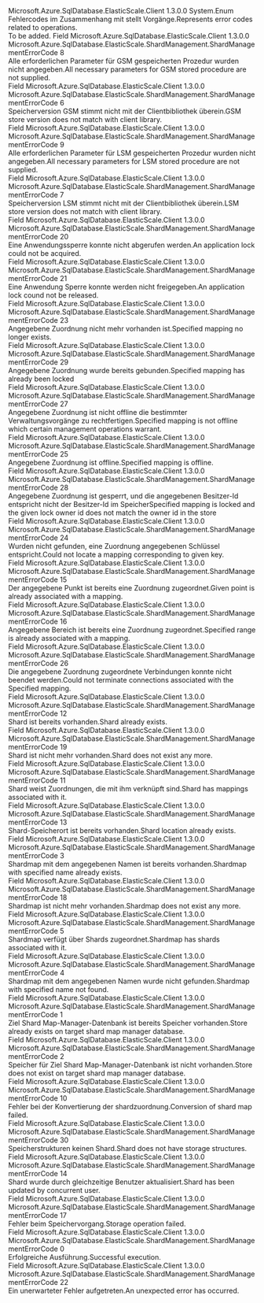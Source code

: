 <Type Name="ShardManagementErrorCode" FullName="Microsoft.Azure.SqlDatabase.ElasticScale.ShardManagement.ShardManagementErrorCode">
  <TypeSignature Language="C#" Value="public enum ShardManagementErrorCode" />
  <TypeSignature Language="ILAsm" Value=".class public auto ansi sealed ShardManagementErrorCode extends System.Enum" />
  <TypeSignature Language="DocId" Value="T:Microsoft.Azure.SqlDatabase.ElasticScale.ShardManagement.ShardManagementErrorCode" />
  <TypeSignature Language="VB.NET" Value="Public Enum ShardManagementErrorCode" />
  <TypeSignature Language="F#" Value="type ShardManagementErrorCode = " />
  <AssemblyInfo>
    <AssemblyName>Microsoft.Azure.SqlDatabase.ElasticScale.Client</AssemblyName>
    <AssemblyVersion>1.3.0.0</AssemblyVersion>
  </AssemblyInfo>
  <Base>
    <BaseTypeName>System.Enum</BaseTypeName>
  </Base>
  <Docs>
    <summary>
            <span data-ttu-id="e8ce1-101">Fehlercodes im Zusammenhang mit stellt <see cref="T:Microsoft.Azure.SqlDatabase.ElasticScale.ShardManagement.ShardMapManager" /> Vorgänge.</span><span class="sxs-lookup"><span data-stu-id="e8ce1-101">Represents error codes related to <see cref="T:Microsoft.Azure.SqlDatabase.ElasticScale.ShardManagement.ShardMapManager" /> operations.</span></span>
            </summary>
    <remarks>To be added.</remarks>
  </Docs>
  <Members>
    <Member MemberName="GlobalStoreOperationInsufficientParameters">
      <MemberSignature Language="C#" Value="GlobalStoreOperationInsufficientParameters" />
      <MemberSignature Language="ILAsm" Value=".field public static literal valuetype Microsoft.Azure.SqlDatabase.ElasticScale.ShardManagement.ShardManagementErrorCode GlobalStoreOperationInsufficientParameters = int32(8)" />
      <MemberSignature Language="DocId" Value="F:Microsoft.Azure.SqlDatabase.ElasticScale.ShardManagement.ShardManagementErrorCode.GlobalStoreOperationInsufficientParameters" />
      <MemberSignature Language="VB.NET" Value="GlobalStoreOperationInsufficientParameters" />
      <MemberSignature Language="F#" Value="GlobalStoreOperationInsufficientParameters = 8" Usage="Microsoft.Azure.SqlDatabase.ElasticScale.ShardManagement.ShardManagementErrorCode.GlobalStoreOperationInsufficientParameters" />
      <MemberType>Field</MemberType>
      <AssemblyInfo>
        <AssemblyName>Microsoft.Azure.SqlDatabase.ElasticScale.Client</AssemblyName>
        <AssemblyVersion>1.3.0.0</AssemblyVersion>
      </AssemblyInfo>
      <ReturnValue>
        <ReturnType>Microsoft.Azure.SqlDatabase.ElasticScale.ShardManagement.ShardManagementErrorCode</ReturnType>
      </ReturnValue>
      <MemberValue>8</MemberValue>
      <Docs>
        <summary>
            <span data-ttu-id="e8ce1-102">Alle erforderlichen Parameter für GSM gespeicherten Prozedur wurden nicht angegeben.</span><span class="sxs-lookup"><span data-stu-id="e8ce1-102">All necessary parameters for GSM stored procedure are not supplied.</span></span>
            </summary>
      </Docs>
    </Member>
    <Member MemberName="GlobalStoreVersionMismatch">
      <MemberSignature Language="C#" Value="GlobalStoreVersionMismatch" />
      <MemberSignature Language="ILAsm" Value=".field public static literal valuetype Microsoft.Azure.SqlDatabase.ElasticScale.ShardManagement.ShardManagementErrorCode GlobalStoreVersionMismatch = int32(6)" />
      <MemberSignature Language="DocId" Value="F:Microsoft.Azure.SqlDatabase.ElasticScale.ShardManagement.ShardManagementErrorCode.GlobalStoreVersionMismatch" />
      <MemberSignature Language="VB.NET" Value="GlobalStoreVersionMismatch" />
      <MemberSignature Language="F#" Value="GlobalStoreVersionMismatch = 6" Usage="Microsoft.Azure.SqlDatabase.ElasticScale.ShardManagement.ShardManagementErrorCode.GlobalStoreVersionMismatch" />
      <MemberType>Field</MemberType>
      <AssemblyInfo>
        <AssemblyName>Microsoft.Azure.SqlDatabase.ElasticScale.Client</AssemblyName>
        <AssemblyVersion>1.3.0.0</AssemblyVersion>
      </AssemblyInfo>
      <ReturnValue>
        <ReturnType>Microsoft.Azure.SqlDatabase.ElasticScale.ShardManagement.ShardManagementErrorCode</ReturnType>
      </ReturnValue>
      <MemberValue>6</MemberValue>
      <Docs>
        <summary>
            <span data-ttu-id="e8ce1-103">Speicherversion GSM stimmt nicht mit der Clientbibliothek überein.</span><span class="sxs-lookup"><span data-stu-id="e8ce1-103">GSM store version does not match with client library.</span></span>
            </summary>
      </Docs>
    </Member>
    <Member MemberName="LocalStoreOperationInsufficientParameters">
      <MemberSignature Language="C#" Value="LocalStoreOperationInsufficientParameters" />
      <MemberSignature Language="ILAsm" Value=".field public static literal valuetype Microsoft.Azure.SqlDatabase.ElasticScale.ShardManagement.ShardManagementErrorCode LocalStoreOperationInsufficientParameters = int32(9)" />
      <MemberSignature Language="DocId" Value="F:Microsoft.Azure.SqlDatabase.ElasticScale.ShardManagement.ShardManagementErrorCode.LocalStoreOperationInsufficientParameters" />
      <MemberSignature Language="VB.NET" Value="LocalStoreOperationInsufficientParameters" />
      <MemberSignature Language="F#" Value="LocalStoreOperationInsufficientParameters = 9" Usage="Microsoft.Azure.SqlDatabase.ElasticScale.ShardManagement.ShardManagementErrorCode.LocalStoreOperationInsufficientParameters" />
      <MemberType>Field</MemberType>
      <AssemblyInfo>
        <AssemblyName>Microsoft.Azure.SqlDatabase.ElasticScale.Client</AssemblyName>
        <AssemblyVersion>1.3.0.0</AssemblyVersion>
      </AssemblyInfo>
      <ReturnValue>
        <ReturnType>Microsoft.Azure.SqlDatabase.ElasticScale.ShardManagement.ShardManagementErrorCode</ReturnType>
      </ReturnValue>
      <MemberValue>9</MemberValue>
      <Docs>
        <summary>
            <span data-ttu-id="e8ce1-104">Alle erforderlichen Parameter für LSM gespeicherten Prozedur wurden nicht angegeben.</span><span class="sxs-lookup"><span data-stu-id="e8ce1-104">All necessary parameters for LSM stored procedure are not supplied.</span></span>
            </summary>
      </Docs>
    </Member>
    <Member MemberName="LocalStoreVersionMismatch">
      <MemberSignature Language="C#" Value="LocalStoreVersionMismatch" />
      <MemberSignature Language="ILAsm" Value=".field public static literal valuetype Microsoft.Azure.SqlDatabase.ElasticScale.ShardManagement.ShardManagementErrorCode LocalStoreVersionMismatch = int32(7)" />
      <MemberSignature Language="DocId" Value="F:Microsoft.Azure.SqlDatabase.ElasticScale.ShardManagement.ShardManagementErrorCode.LocalStoreVersionMismatch" />
      <MemberSignature Language="VB.NET" Value="LocalStoreVersionMismatch" />
      <MemberSignature Language="F#" Value="LocalStoreVersionMismatch = 7" Usage="Microsoft.Azure.SqlDatabase.ElasticScale.ShardManagement.ShardManagementErrorCode.LocalStoreVersionMismatch" />
      <MemberType>Field</MemberType>
      <AssemblyInfo>
        <AssemblyName>Microsoft.Azure.SqlDatabase.ElasticScale.Client</AssemblyName>
        <AssemblyVersion>1.3.0.0</AssemblyVersion>
      </AssemblyInfo>
      <ReturnValue>
        <ReturnType>Microsoft.Azure.SqlDatabase.ElasticScale.ShardManagement.ShardManagementErrorCode</ReturnType>
      </ReturnValue>
      <MemberValue>7</MemberValue>
      <Docs>
        <summary>
            <span data-ttu-id="e8ce1-105">Speicherversion LSM stimmt nicht mit der Clientbibliothek überein.</span><span class="sxs-lookup"><span data-stu-id="e8ce1-105">LSM store version does not match with client library.</span></span>
            </summary>
      </Docs>
    </Member>
    <Member MemberName="LockNotAcquired">
      <MemberSignature Language="C#" Value="LockNotAcquired" />
      <MemberSignature Language="ILAsm" Value=".field public static literal valuetype Microsoft.Azure.SqlDatabase.ElasticScale.ShardManagement.ShardManagementErrorCode LockNotAcquired = int32(20)" />
      <MemberSignature Language="DocId" Value="F:Microsoft.Azure.SqlDatabase.ElasticScale.ShardManagement.ShardManagementErrorCode.LockNotAcquired" />
      <MemberSignature Language="VB.NET" Value="LockNotAcquired" />
      <MemberSignature Language="F#" Value="LockNotAcquired = 20" Usage="Microsoft.Azure.SqlDatabase.ElasticScale.ShardManagement.ShardManagementErrorCode.LockNotAcquired" />
      <MemberType>Field</MemberType>
      <AssemblyInfo>
        <AssemblyName>Microsoft.Azure.SqlDatabase.ElasticScale.Client</AssemblyName>
        <AssemblyVersion>1.3.0.0</AssemblyVersion>
      </AssemblyInfo>
      <ReturnValue>
        <ReturnType>Microsoft.Azure.SqlDatabase.ElasticScale.ShardManagement.ShardManagementErrorCode</ReturnType>
      </ReturnValue>
      <MemberValue>20</MemberValue>
      <Docs>
        <summary>
            <span data-ttu-id="e8ce1-106">Eine Anwendungssperre konnte nicht abgerufen werden.</span><span class="sxs-lookup"><span data-stu-id="e8ce1-106">An application lock could not be acquired.</span></span>
            </summary>
      </Docs>
    </Member>
    <Member MemberName="LockNotReleased">
      <MemberSignature Language="C#" Value="LockNotReleased" />
      <MemberSignature Language="ILAsm" Value=".field public static literal valuetype Microsoft.Azure.SqlDatabase.ElasticScale.ShardManagement.ShardManagementErrorCode LockNotReleased = int32(21)" />
      <MemberSignature Language="DocId" Value="F:Microsoft.Azure.SqlDatabase.ElasticScale.ShardManagement.ShardManagementErrorCode.LockNotReleased" />
      <MemberSignature Language="VB.NET" Value="LockNotReleased" />
      <MemberSignature Language="F#" Value="LockNotReleased = 21" Usage="Microsoft.Azure.SqlDatabase.ElasticScale.ShardManagement.ShardManagementErrorCode.LockNotReleased" />
      <MemberType>Field</MemberType>
      <AssemblyInfo>
        <AssemblyName>Microsoft.Azure.SqlDatabase.ElasticScale.Client</AssemblyName>
        <AssemblyVersion>1.3.0.0</AssemblyVersion>
      </AssemblyInfo>
      <ReturnValue>
        <ReturnType>Microsoft.Azure.SqlDatabase.ElasticScale.ShardManagement.ShardManagementErrorCode</ReturnType>
      </ReturnValue>
      <MemberValue>21</MemberValue>
      <Docs>
        <summary>
            <span data-ttu-id="e8ce1-107">Eine Anwendung Sperre konnte werden nicht freigegeben.</span><span class="sxs-lookup"><span data-stu-id="e8ce1-107">An application lock cound not be released.</span></span> 
            </summary>
      </Docs>
    </Member>
    <Member MemberName="MappingDoesNotExist">
      <MemberSignature Language="C#" Value="MappingDoesNotExist" />
      <MemberSignature Language="ILAsm" Value=".field public static literal valuetype Microsoft.Azure.SqlDatabase.ElasticScale.ShardManagement.ShardManagementErrorCode MappingDoesNotExist = int32(23)" />
      <MemberSignature Language="DocId" Value="F:Microsoft.Azure.SqlDatabase.ElasticScale.ShardManagement.ShardManagementErrorCode.MappingDoesNotExist" />
      <MemberSignature Language="VB.NET" Value="MappingDoesNotExist" />
      <MemberSignature Language="F#" Value="MappingDoesNotExist = 23" Usage="Microsoft.Azure.SqlDatabase.ElasticScale.ShardManagement.ShardManagementErrorCode.MappingDoesNotExist" />
      <MemberType>Field</MemberType>
      <AssemblyInfo>
        <AssemblyName>Microsoft.Azure.SqlDatabase.ElasticScale.Client</AssemblyName>
        <AssemblyVersion>1.3.0.0</AssemblyVersion>
      </AssemblyInfo>
      <ReturnValue>
        <ReturnType>Microsoft.Azure.SqlDatabase.ElasticScale.ShardManagement.ShardManagementErrorCode</ReturnType>
      </ReturnValue>
      <MemberValue>23</MemberValue>
      <Docs>
        <summary>
            <span data-ttu-id="e8ce1-108">Angegebene Zuordnung nicht mehr vorhanden ist.</span><span class="sxs-lookup"><span data-stu-id="e8ce1-108">Specified mapping no longer exists.</span></span>
            </summary>
      </Docs>
    </Member>
    <Member MemberName="MappingIsAlreadyLocked">
      <MemberSignature Language="C#" Value="MappingIsAlreadyLocked" />
      <MemberSignature Language="ILAsm" Value=".field public static literal valuetype Microsoft.Azure.SqlDatabase.ElasticScale.ShardManagement.ShardManagementErrorCode MappingIsAlreadyLocked = int32(29)" />
      <MemberSignature Language="DocId" Value="F:Microsoft.Azure.SqlDatabase.ElasticScale.ShardManagement.ShardManagementErrorCode.MappingIsAlreadyLocked" />
      <MemberSignature Language="VB.NET" Value="MappingIsAlreadyLocked" />
      <MemberSignature Language="F#" Value="MappingIsAlreadyLocked = 29" Usage="Microsoft.Azure.SqlDatabase.ElasticScale.ShardManagement.ShardManagementErrorCode.MappingIsAlreadyLocked" />
      <MemberType>Field</MemberType>
      <AssemblyInfo>
        <AssemblyName>Microsoft.Azure.SqlDatabase.ElasticScale.Client</AssemblyName>
        <AssemblyVersion>1.3.0.0</AssemblyVersion>
      </AssemblyInfo>
      <ReturnValue>
        <ReturnType>Microsoft.Azure.SqlDatabase.ElasticScale.ShardManagement.ShardManagementErrorCode</ReturnType>
      </ReturnValue>
      <MemberValue>29</MemberValue>
      <Docs>
        <summary>
            <span data-ttu-id="e8ce1-109">Angegebene Zuordnung wurde bereits gebunden.</span><span class="sxs-lookup"><span data-stu-id="e8ce1-109">Specified mapping has already been locked</span></span>
            </summary>
      </Docs>
    </Member>
    <Member MemberName="MappingIsNotOffline">
      <MemberSignature Language="C#" Value="MappingIsNotOffline" />
      <MemberSignature Language="ILAsm" Value=".field public static literal valuetype Microsoft.Azure.SqlDatabase.ElasticScale.ShardManagement.ShardManagementErrorCode MappingIsNotOffline = int32(27)" />
      <MemberSignature Language="DocId" Value="F:Microsoft.Azure.SqlDatabase.ElasticScale.ShardManagement.ShardManagementErrorCode.MappingIsNotOffline" />
      <MemberSignature Language="VB.NET" Value="MappingIsNotOffline" />
      <MemberSignature Language="F#" Value="MappingIsNotOffline = 27" Usage="Microsoft.Azure.SqlDatabase.ElasticScale.ShardManagement.ShardManagementErrorCode.MappingIsNotOffline" />
      <MemberType>Field</MemberType>
      <AssemblyInfo>
        <AssemblyName>Microsoft.Azure.SqlDatabase.ElasticScale.Client</AssemblyName>
        <AssemblyVersion>1.3.0.0</AssemblyVersion>
      </AssemblyInfo>
      <ReturnValue>
        <ReturnType>Microsoft.Azure.SqlDatabase.ElasticScale.ShardManagement.ShardManagementErrorCode</ReturnType>
      </ReturnValue>
      <MemberValue>27</MemberValue>
      <Docs>
        <summary>
            <span data-ttu-id="e8ce1-110">Angegebene Zuordnung ist nicht offline die bestimmter Verwaltungsvorgänge zu rechtfertigen.</span><span class="sxs-lookup"><span data-stu-id="e8ce1-110">Specified mapping is not offline which certain management operations warrant.</span></span>
            </summary>
      </Docs>
    </Member>
    <Member MemberName="MappingIsOffline">
      <MemberSignature Language="C#" Value="MappingIsOffline" />
      <MemberSignature Language="ILAsm" Value=".field public static literal valuetype Microsoft.Azure.SqlDatabase.ElasticScale.ShardManagement.ShardManagementErrorCode MappingIsOffline = int32(25)" />
      <MemberSignature Language="DocId" Value="F:Microsoft.Azure.SqlDatabase.ElasticScale.ShardManagement.ShardManagementErrorCode.MappingIsOffline" />
      <MemberSignature Language="VB.NET" Value="MappingIsOffline" />
      <MemberSignature Language="F#" Value="MappingIsOffline = 25" Usage="Microsoft.Azure.SqlDatabase.ElasticScale.ShardManagement.ShardManagementErrorCode.MappingIsOffline" />
      <MemberType>Field</MemberType>
      <AssemblyInfo>
        <AssemblyName>Microsoft.Azure.SqlDatabase.ElasticScale.Client</AssemblyName>
        <AssemblyVersion>1.3.0.0</AssemblyVersion>
      </AssemblyInfo>
      <ReturnValue>
        <ReturnType>Microsoft.Azure.SqlDatabase.ElasticScale.ShardManagement.ShardManagementErrorCode</ReturnType>
      </ReturnValue>
      <MemberValue>25</MemberValue>
      <Docs>
        <summary>
            <span data-ttu-id="e8ce1-111">Angegebene Zuordnung ist offline.</span><span class="sxs-lookup"><span data-stu-id="e8ce1-111">Specified mapping is offline.</span></span>
            </summary>
      </Docs>
    </Member>
    <Member MemberName="MappingLockOwnerIdDoesNotMatch">
      <MemberSignature Language="C#" Value="MappingLockOwnerIdDoesNotMatch" />
      <MemberSignature Language="ILAsm" Value=".field public static literal valuetype Microsoft.Azure.SqlDatabase.ElasticScale.ShardManagement.ShardManagementErrorCode MappingLockOwnerIdDoesNotMatch = int32(28)" />
      <MemberSignature Language="DocId" Value="F:Microsoft.Azure.SqlDatabase.ElasticScale.ShardManagement.ShardManagementErrorCode.MappingLockOwnerIdDoesNotMatch" />
      <MemberSignature Language="VB.NET" Value="MappingLockOwnerIdDoesNotMatch" />
      <MemberSignature Language="F#" Value="MappingLockOwnerIdDoesNotMatch = 28" Usage="Microsoft.Azure.SqlDatabase.ElasticScale.ShardManagement.ShardManagementErrorCode.MappingLockOwnerIdDoesNotMatch" />
      <MemberType>Field</MemberType>
      <AssemblyInfo>
        <AssemblyName>Microsoft.Azure.SqlDatabase.ElasticScale.Client</AssemblyName>
        <AssemblyVersion>1.3.0.0</AssemblyVersion>
      </AssemblyInfo>
      <ReturnValue>
        <ReturnType>Microsoft.Azure.SqlDatabase.ElasticScale.ShardManagement.ShardManagementErrorCode</ReturnType>
      </ReturnValue>
      <MemberValue>28</MemberValue>
      <Docs>
        <summary>
            <span data-ttu-id="e8ce1-112">Angegebene Zuordnung ist gesperrt, und die angegebenen Besitzer-Id entspricht nicht der Besitzer-Id im Speicher</span><span class="sxs-lookup"><span data-stu-id="e8ce1-112">Specified mapping is locked and the given lock owner id does not match the owner id in the store</span></span>
            </summary>
      </Docs>
    </Member>
    <Member MemberName="MappingNotFoundForKey">
      <MemberSignature Language="C#" Value="MappingNotFoundForKey" />
      <MemberSignature Language="ILAsm" Value=".field public static literal valuetype Microsoft.Azure.SqlDatabase.ElasticScale.ShardManagement.ShardManagementErrorCode MappingNotFoundForKey = int32(24)" />
      <MemberSignature Language="DocId" Value="F:Microsoft.Azure.SqlDatabase.ElasticScale.ShardManagement.ShardManagementErrorCode.MappingNotFoundForKey" />
      <MemberSignature Language="VB.NET" Value="MappingNotFoundForKey" />
      <MemberSignature Language="F#" Value="MappingNotFoundForKey = 24" Usage="Microsoft.Azure.SqlDatabase.ElasticScale.ShardManagement.ShardManagementErrorCode.MappingNotFoundForKey" />
      <MemberType>Field</MemberType>
      <AssemblyInfo>
        <AssemblyName>Microsoft.Azure.SqlDatabase.ElasticScale.Client</AssemblyName>
        <AssemblyVersion>1.3.0.0</AssemblyVersion>
      </AssemblyInfo>
      <ReturnValue>
        <ReturnType>Microsoft.Azure.SqlDatabase.ElasticScale.ShardManagement.ShardManagementErrorCode</ReturnType>
      </ReturnValue>
      <MemberValue>24</MemberValue>
      <Docs>
        <summary>
            <span data-ttu-id="e8ce1-113">Wurden nicht gefunden, eine Zuordnung angegebenen Schlüssel entspricht.</span><span class="sxs-lookup"><span data-stu-id="e8ce1-113">Could not locate a mapping corresponding to given key.</span></span>
            </summary>
      </Docs>
    </Member>
    <Member MemberName="MappingPointAlreadyMapped">
      <MemberSignature Language="C#" Value="MappingPointAlreadyMapped" />
      <MemberSignature Language="ILAsm" Value=".field public static literal valuetype Microsoft.Azure.SqlDatabase.ElasticScale.ShardManagement.ShardManagementErrorCode MappingPointAlreadyMapped = int32(15)" />
      <MemberSignature Language="DocId" Value="F:Microsoft.Azure.SqlDatabase.ElasticScale.ShardManagement.ShardManagementErrorCode.MappingPointAlreadyMapped" />
      <MemberSignature Language="VB.NET" Value="MappingPointAlreadyMapped" />
      <MemberSignature Language="F#" Value="MappingPointAlreadyMapped = 15" Usage="Microsoft.Azure.SqlDatabase.ElasticScale.ShardManagement.ShardManagementErrorCode.MappingPointAlreadyMapped" />
      <MemberType>Field</MemberType>
      <AssemblyInfo>
        <AssemblyName>Microsoft.Azure.SqlDatabase.ElasticScale.Client</AssemblyName>
        <AssemblyVersion>1.3.0.0</AssemblyVersion>
      </AssemblyInfo>
      <ReturnValue>
        <ReturnType>Microsoft.Azure.SqlDatabase.ElasticScale.ShardManagement.ShardManagementErrorCode</ReturnType>
      </ReturnValue>
      <MemberValue>15</MemberValue>
      <Docs>
        <summary>
            <span data-ttu-id="e8ce1-114">Der angegebene Punkt ist bereits eine Zuordnung zugeordnet.</span><span class="sxs-lookup"><span data-stu-id="e8ce1-114">Given point is already associated with a mapping.</span></span>
            </summary>
      </Docs>
    </Member>
    <Member MemberName="MappingRangeAlreadyMapped">
      <MemberSignature Language="C#" Value="MappingRangeAlreadyMapped" />
      <MemberSignature Language="ILAsm" Value=".field public static literal valuetype Microsoft.Azure.SqlDatabase.ElasticScale.ShardManagement.ShardManagementErrorCode MappingRangeAlreadyMapped = int32(16)" />
      <MemberSignature Language="DocId" Value="F:Microsoft.Azure.SqlDatabase.ElasticScale.ShardManagement.ShardManagementErrorCode.MappingRangeAlreadyMapped" />
      <MemberSignature Language="VB.NET" Value="MappingRangeAlreadyMapped" />
      <MemberSignature Language="F#" Value="MappingRangeAlreadyMapped = 16" Usage="Microsoft.Azure.SqlDatabase.ElasticScale.ShardManagement.ShardManagementErrorCode.MappingRangeAlreadyMapped" />
      <MemberType>Field</MemberType>
      <AssemblyInfo>
        <AssemblyName>Microsoft.Azure.SqlDatabase.ElasticScale.Client</AssemblyName>
        <AssemblyVersion>1.3.0.0</AssemblyVersion>
      </AssemblyInfo>
      <ReturnValue>
        <ReturnType>Microsoft.Azure.SqlDatabase.ElasticScale.ShardManagement.ShardManagementErrorCode</ReturnType>
      </ReturnValue>
      <MemberValue>16</MemberValue>
      <Docs>
        <summary>
            <span data-ttu-id="e8ce1-115">Angegebene Bereich ist bereits eine Zuordnung zugeordnet.</span><span class="sxs-lookup"><span data-stu-id="e8ce1-115">Specified range is already associated with a mapping.</span></span>
            </summary>
      </Docs>
    </Member>
    <Member MemberName="MappingsKillConnectionFailure">
      <MemberSignature Language="C#" Value="MappingsKillConnectionFailure" />
      <MemberSignature Language="ILAsm" Value=".field public static literal valuetype Microsoft.Azure.SqlDatabase.ElasticScale.ShardManagement.ShardManagementErrorCode MappingsKillConnectionFailure = int32(26)" />
      <MemberSignature Language="DocId" Value="F:Microsoft.Azure.SqlDatabase.ElasticScale.ShardManagement.ShardManagementErrorCode.MappingsKillConnectionFailure" />
      <MemberSignature Language="VB.NET" Value="MappingsKillConnectionFailure" />
      <MemberSignature Language="F#" Value="MappingsKillConnectionFailure = 26" Usage="Microsoft.Azure.SqlDatabase.ElasticScale.ShardManagement.ShardManagementErrorCode.MappingsKillConnectionFailure" />
      <MemberType>Field</MemberType>
      <AssemblyInfo>
        <AssemblyName>Microsoft.Azure.SqlDatabase.ElasticScale.Client</AssemblyName>
        <AssemblyVersion>1.3.0.0</AssemblyVersion>
      </AssemblyInfo>
      <ReturnValue>
        <ReturnType>Microsoft.Azure.SqlDatabase.ElasticScale.ShardManagement.ShardManagementErrorCode</ReturnType>
      </ReturnValue>
      <MemberValue>26</MemberValue>
      <Docs>
        <summary>
            <span data-ttu-id="e8ce1-116">Die angegebene Zuordnung zugeordnete Verbindungen konnte nicht beendet werden.</span><span class="sxs-lookup"><span data-stu-id="e8ce1-116">Could not terminate connections associated with the Specified mapping.</span></span>
            </summary>
      </Docs>
    </Member>
    <Member MemberName="ShardAlreadyExists">
      <MemberSignature Language="C#" Value="ShardAlreadyExists" />
      <MemberSignature Language="ILAsm" Value=".field public static literal valuetype Microsoft.Azure.SqlDatabase.ElasticScale.ShardManagement.ShardManagementErrorCode ShardAlreadyExists = int32(12)" />
      <MemberSignature Language="DocId" Value="F:Microsoft.Azure.SqlDatabase.ElasticScale.ShardManagement.ShardManagementErrorCode.ShardAlreadyExists" />
      <MemberSignature Language="VB.NET" Value="ShardAlreadyExists" />
      <MemberSignature Language="F#" Value="ShardAlreadyExists = 12" Usage="Microsoft.Azure.SqlDatabase.ElasticScale.ShardManagement.ShardManagementErrorCode.ShardAlreadyExists" />
      <MemberType>Field</MemberType>
      <AssemblyInfo>
        <AssemblyName>Microsoft.Azure.SqlDatabase.ElasticScale.Client</AssemblyName>
        <AssemblyVersion>1.3.0.0</AssemblyVersion>
      </AssemblyInfo>
      <ReturnValue>
        <ReturnType>Microsoft.Azure.SqlDatabase.ElasticScale.ShardManagement.ShardManagementErrorCode</ReturnType>
      </ReturnValue>
      <MemberValue>12</MemberValue>
      <Docs>
        <summary>
            <span data-ttu-id="e8ce1-117">Shard ist bereits vorhanden.</span><span class="sxs-lookup"><span data-stu-id="e8ce1-117">Shard already exists.</span></span>
            </summary>
      </Docs>
    </Member>
    <Member MemberName="ShardDoesNotExist">
      <MemberSignature Language="C#" Value="ShardDoesNotExist" />
      <MemberSignature Language="ILAsm" Value=".field public static literal valuetype Microsoft.Azure.SqlDatabase.ElasticScale.ShardManagement.ShardManagementErrorCode ShardDoesNotExist = int32(19)" />
      <MemberSignature Language="DocId" Value="F:Microsoft.Azure.SqlDatabase.ElasticScale.ShardManagement.ShardManagementErrorCode.ShardDoesNotExist" />
      <MemberSignature Language="VB.NET" Value="ShardDoesNotExist" />
      <MemberSignature Language="F#" Value="ShardDoesNotExist = 19" Usage="Microsoft.Azure.SqlDatabase.ElasticScale.ShardManagement.ShardManagementErrorCode.ShardDoesNotExist" />
      <MemberType>Field</MemberType>
      <AssemblyInfo>
        <AssemblyName>Microsoft.Azure.SqlDatabase.ElasticScale.Client</AssemblyName>
        <AssemblyVersion>1.3.0.0</AssemblyVersion>
      </AssemblyInfo>
      <ReturnValue>
        <ReturnType>Microsoft.Azure.SqlDatabase.ElasticScale.ShardManagement.ShardManagementErrorCode</ReturnType>
      </ReturnValue>
      <MemberValue>19</MemberValue>
      <Docs>
        <summary>
            <span data-ttu-id="e8ce1-118">Shard ist nicht mehr vorhanden.</span><span class="sxs-lookup"><span data-stu-id="e8ce1-118">Shard does not exist any more.</span></span>
            </summary>
      </Docs>
    </Member>
    <Member MemberName="ShardHasMappings">
      <MemberSignature Language="C#" Value="ShardHasMappings" />
      <MemberSignature Language="ILAsm" Value=".field public static literal valuetype Microsoft.Azure.SqlDatabase.ElasticScale.ShardManagement.ShardManagementErrorCode ShardHasMappings = int32(11)" />
      <MemberSignature Language="DocId" Value="F:Microsoft.Azure.SqlDatabase.ElasticScale.ShardManagement.ShardManagementErrorCode.ShardHasMappings" />
      <MemberSignature Language="VB.NET" Value="ShardHasMappings" />
      <MemberSignature Language="F#" Value="ShardHasMappings = 11" Usage="Microsoft.Azure.SqlDatabase.ElasticScale.ShardManagement.ShardManagementErrorCode.ShardHasMappings" />
      <MemberType>Field</MemberType>
      <AssemblyInfo>
        <AssemblyName>Microsoft.Azure.SqlDatabase.ElasticScale.Client</AssemblyName>
        <AssemblyVersion>1.3.0.0</AssemblyVersion>
      </AssemblyInfo>
      <ReturnValue>
        <ReturnType>Microsoft.Azure.SqlDatabase.ElasticScale.ShardManagement.ShardManagementErrorCode</ReturnType>
      </ReturnValue>
      <MemberValue>11</MemberValue>
      <Docs>
        <summary>
            <span data-ttu-id="e8ce1-119">Shard weist Zuordnungen, die mit ihm verknüpft sind.</span><span class="sxs-lookup"><span data-stu-id="e8ce1-119">Shard has mappings associated with it.</span></span>
            </summary>
      </Docs>
    </Member>
    <Member MemberName="ShardLocationAlreadyExists">
      <MemberSignature Language="C#" Value="ShardLocationAlreadyExists" />
      <MemberSignature Language="ILAsm" Value=".field public static literal valuetype Microsoft.Azure.SqlDatabase.ElasticScale.ShardManagement.ShardManagementErrorCode ShardLocationAlreadyExists = int32(13)" />
      <MemberSignature Language="DocId" Value="F:Microsoft.Azure.SqlDatabase.ElasticScale.ShardManagement.ShardManagementErrorCode.ShardLocationAlreadyExists" />
      <MemberSignature Language="VB.NET" Value="ShardLocationAlreadyExists" />
      <MemberSignature Language="F#" Value="ShardLocationAlreadyExists = 13" Usage="Microsoft.Azure.SqlDatabase.ElasticScale.ShardManagement.ShardManagementErrorCode.ShardLocationAlreadyExists" />
      <MemberType>Field</MemberType>
      <AssemblyInfo>
        <AssemblyName>Microsoft.Azure.SqlDatabase.ElasticScale.Client</AssemblyName>
        <AssemblyVersion>1.3.0.0</AssemblyVersion>
      </AssemblyInfo>
      <ReturnValue>
        <ReturnType>Microsoft.Azure.SqlDatabase.ElasticScale.ShardManagement.ShardManagementErrorCode</ReturnType>
      </ReturnValue>
      <MemberValue>13</MemberValue>
      <Docs>
        <summary>
            <span data-ttu-id="e8ce1-120">Shard-Speicherort ist bereits vorhanden.</span><span class="sxs-lookup"><span data-stu-id="e8ce1-120">Shard location already exists.</span></span>
            </summary>
      </Docs>
    </Member>
    <Member MemberName="ShardMapAlreadyExists">
      <MemberSignature Language="C#" Value="ShardMapAlreadyExists" />
      <MemberSignature Language="ILAsm" Value=".field public static literal valuetype Microsoft.Azure.SqlDatabase.ElasticScale.ShardManagement.ShardManagementErrorCode ShardMapAlreadyExists = int32(3)" />
      <MemberSignature Language="DocId" Value="F:Microsoft.Azure.SqlDatabase.ElasticScale.ShardManagement.ShardManagementErrorCode.ShardMapAlreadyExists" />
      <MemberSignature Language="VB.NET" Value="ShardMapAlreadyExists" />
      <MemberSignature Language="F#" Value="ShardMapAlreadyExists = 3" Usage="Microsoft.Azure.SqlDatabase.ElasticScale.ShardManagement.ShardManagementErrorCode.ShardMapAlreadyExists" />
      <MemberType>Field</MemberType>
      <AssemblyInfo>
        <AssemblyName>Microsoft.Azure.SqlDatabase.ElasticScale.Client</AssemblyName>
        <AssemblyVersion>1.3.0.0</AssemblyVersion>
      </AssemblyInfo>
      <ReturnValue>
        <ReturnType>Microsoft.Azure.SqlDatabase.ElasticScale.ShardManagement.ShardManagementErrorCode</ReturnType>
      </ReturnValue>
      <MemberValue>3</MemberValue>
      <Docs>
        <summary>
            <span data-ttu-id="e8ce1-121">Shardmap mit dem angegebenen Namen ist bereits vorhanden.</span><span class="sxs-lookup"><span data-stu-id="e8ce1-121">Shardmap with specified name already exists.</span></span>
            </summary>
      </Docs>
    </Member>
    <Member MemberName="ShardMapDoesNotExist">
      <MemberSignature Language="C#" Value="ShardMapDoesNotExist" />
      <MemberSignature Language="ILAsm" Value=".field public static literal valuetype Microsoft.Azure.SqlDatabase.ElasticScale.ShardManagement.ShardManagementErrorCode ShardMapDoesNotExist = int32(18)" />
      <MemberSignature Language="DocId" Value="F:Microsoft.Azure.SqlDatabase.ElasticScale.ShardManagement.ShardManagementErrorCode.ShardMapDoesNotExist" />
      <MemberSignature Language="VB.NET" Value="ShardMapDoesNotExist" />
      <MemberSignature Language="F#" Value="ShardMapDoesNotExist = 18" Usage="Microsoft.Azure.SqlDatabase.ElasticScale.ShardManagement.ShardManagementErrorCode.ShardMapDoesNotExist" />
      <MemberType>Field</MemberType>
      <AssemblyInfo>
        <AssemblyName>Microsoft.Azure.SqlDatabase.ElasticScale.Client</AssemblyName>
        <AssemblyVersion>1.3.0.0</AssemblyVersion>
      </AssemblyInfo>
      <ReturnValue>
        <ReturnType>Microsoft.Azure.SqlDatabase.ElasticScale.ShardManagement.ShardManagementErrorCode</ReturnType>
      </ReturnValue>
      <MemberValue>18</MemberValue>
      <Docs>
        <summary>
            <span data-ttu-id="e8ce1-122">Shardmap ist nicht mehr vorhanden.</span><span class="sxs-lookup"><span data-stu-id="e8ce1-122">Shardmap does not exist any more.</span></span>
            </summary>
      </Docs>
    </Member>
    <Member MemberName="ShardMapHasShards">
      <MemberSignature Language="C#" Value="ShardMapHasShards" />
      <MemberSignature Language="ILAsm" Value=".field public static literal valuetype Microsoft.Azure.SqlDatabase.ElasticScale.ShardManagement.ShardManagementErrorCode ShardMapHasShards = int32(5)" />
      <MemberSignature Language="DocId" Value="F:Microsoft.Azure.SqlDatabase.ElasticScale.ShardManagement.ShardManagementErrorCode.ShardMapHasShards" />
      <MemberSignature Language="VB.NET" Value="ShardMapHasShards" />
      <MemberSignature Language="F#" Value="ShardMapHasShards = 5" Usage="Microsoft.Azure.SqlDatabase.ElasticScale.ShardManagement.ShardManagementErrorCode.ShardMapHasShards" />
      <MemberType>Field</MemberType>
      <AssemblyInfo>
        <AssemblyName>Microsoft.Azure.SqlDatabase.ElasticScale.Client</AssemblyName>
        <AssemblyVersion>1.3.0.0</AssemblyVersion>
      </AssemblyInfo>
      <ReturnValue>
        <ReturnType>Microsoft.Azure.SqlDatabase.ElasticScale.ShardManagement.ShardManagementErrorCode</ReturnType>
      </ReturnValue>
      <MemberValue>5</MemberValue>
      <Docs>
        <summary>
            <span data-ttu-id="e8ce1-123">Shardmap verfügt über Shards zugeordnet.</span><span class="sxs-lookup"><span data-stu-id="e8ce1-123">Shardmap has shards associated with it.</span></span>
            </summary>
      </Docs>
    </Member>
    <Member MemberName="ShardMapLookupFailure">
      <MemberSignature Language="C#" Value="ShardMapLookupFailure" />
      <MemberSignature Language="ILAsm" Value=".field public static literal valuetype Microsoft.Azure.SqlDatabase.ElasticScale.ShardManagement.ShardManagementErrorCode ShardMapLookupFailure = int32(4)" />
      <MemberSignature Language="DocId" Value="F:Microsoft.Azure.SqlDatabase.ElasticScale.ShardManagement.ShardManagementErrorCode.ShardMapLookupFailure" />
      <MemberSignature Language="VB.NET" Value="ShardMapLookupFailure" />
      <MemberSignature Language="F#" Value="ShardMapLookupFailure = 4" Usage="Microsoft.Azure.SqlDatabase.ElasticScale.ShardManagement.ShardManagementErrorCode.ShardMapLookupFailure" />
      <MemberType>Field</MemberType>
      <AssemblyInfo>
        <AssemblyName>Microsoft.Azure.SqlDatabase.ElasticScale.Client</AssemblyName>
        <AssemblyVersion>1.3.0.0</AssemblyVersion>
      </AssemblyInfo>
      <ReturnValue>
        <ReturnType>Microsoft.Azure.SqlDatabase.ElasticScale.ShardManagement.ShardManagementErrorCode</ReturnType>
      </ReturnValue>
      <MemberValue>4</MemberValue>
      <Docs>
        <summary>
            <span data-ttu-id="e8ce1-124">Shardmap mit dem angegebenen Namen wurde nicht gefunden.</span><span class="sxs-lookup"><span data-stu-id="e8ce1-124">Shardmap with specified name not found.</span></span>
            </summary>
      </Docs>
    </Member>
    <Member MemberName="ShardMapManagerStoreAlreadyExists">
      <MemberSignature Language="C#" Value="ShardMapManagerStoreAlreadyExists" />
      <MemberSignature Language="ILAsm" Value=".field public static literal valuetype Microsoft.Azure.SqlDatabase.ElasticScale.ShardManagement.ShardManagementErrorCode ShardMapManagerStoreAlreadyExists = int32(1)" />
      <MemberSignature Language="DocId" Value="F:Microsoft.Azure.SqlDatabase.ElasticScale.ShardManagement.ShardManagementErrorCode.ShardMapManagerStoreAlreadyExists" />
      <MemberSignature Language="VB.NET" Value="ShardMapManagerStoreAlreadyExists" />
      <MemberSignature Language="F#" Value="ShardMapManagerStoreAlreadyExists = 1" Usage="Microsoft.Azure.SqlDatabase.ElasticScale.ShardManagement.ShardManagementErrorCode.ShardMapManagerStoreAlreadyExists" />
      <MemberType>Field</MemberType>
      <AssemblyInfo>
        <AssemblyName>Microsoft.Azure.SqlDatabase.ElasticScale.Client</AssemblyName>
        <AssemblyVersion>1.3.0.0</AssemblyVersion>
      </AssemblyInfo>
      <ReturnValue>
        <ReturnType>Microsoft.Azure.SqlDatabase.ElasticScale.ShardManagement.ShardManagementErrorCode</ReturnType>
      </ReturnValue>
      <MemberValue>1</MemberValue>
      <Docs>
        <summary>
            <span data-ttu-id="e8ce1-125">Ziel Shard Map-Manager-Datenbank ist bereits Speicher vorhanden.</span><span class="sxs-lookup"><span data-stu-id="e8ce1-125">Store already exists on target shard map manager database.</span></span>
            </summary>
      </Docs>
    </Member>
    <Member MemberName="ShardMapManagerStoreDoesNotExist">
      <MemberSignature Language="C#" Value="ShardMapManagerStoreDoesNotExist" />
      <MemberSignature Language="ILAsm" Value=".field public static literal valuetype Microsoft.Azure.SqlDatabase.ElasticScale.ShardManagement.ShardManagementErrorCode ShardMapManagerStoreDoesNotExist = int32(2)" />
      <MemberSignature Language="DocId" Value="F:Microsoft.Azure.SqlDatabase.ElasticScale.ShardManagement.ShardManagementErrorCode.ShardMapManagerStoreDoesNotExist" />
      <MemberSignature Language="VB.NET" Value="ShardMapManagerStoreDoesNotExist" />
      <MemberSignature Language="F#" Value="ShardMapManagerStoreDoesNotExist = 2" Usage="Microsoft.Azure.SqlDatabase.ElasticScale.ShardManagement.ShardManagementErrorCode.ShardMapManagerStoreDoesNotExist" />
      <MemberType>Field</MemberType>
      <AssemblyInfo>
        <AssemblyName>Microsoft.Azure.SqlDatabase.ElasticScale.Client</AssemblyName>
        <AssemblyVersion>1.3.0.0</AssemblyVersion>
      </AssemblyInfo>
      <ReturnValue>
        <ReturnType>Microsoft.Azure.SqlDatabase.ElasticScale.ShardManagement.ShardManagementErrorCode</ReturnType>
      </ReturnValue>
      <MemberValue>2</MemberValue>
      <Docs>
        <summary>
            <span data-ttu-id="e8ce1-126">Speicher für Ziel Shard Map-Manager-Datenbank ist nicht vorhanden.</span><span class="sxs-lookup"><span data-stu-id="e8ce1-126">Store does not exist on target shard map manager database.</span></span>
            </summary>
      </Docs>
    </Member>
    <Member MemberName="ShardMapTypeConversionError">
      <MemberSignature Language="C#" Value="ShardMapTypeConversionError" />
      <MemberSignature Language="ILAsm" Value=".field public static literal valuetype Microsoft.Azure.SqlDatabase.ElasticScale.ShardManagement.ShardManagementErrorCode ShardMapTypeConversionError = int32(10)" />
      <MemberSignature Language="DocId" Value="F:Microsoft.Azure.SqlDatabase.ElasticScale.ShardManagement.ShardManagementErrorCode.ShardMapTypeConversionError" />
      <MemberSignature Language="VB.NET" Value="ShardMapTypeConversionError" />
      <MemberSignature Language="F#" Value="ShardMapTypeConversionError = 10" Usage="Microsoft.Azure.SqlDatabase.ElasticScale.ShardManagement.ShardManagementErrorCode.ShardMapTypeConversionError" />
      <MemberType>Field</MemberType>
      <AssemblyInfo>
        <AssemblyName>Microsoft.Azure.SqlDatabase.ElasticScale.Client</AssemblyName>
        <AssemblyVersion>1.3.0.0</AssemblyVersion>
      </AssemblyInfo>
      <ReturnValue>
        <ReturnType>Microsoft.Azure.SqlDatabase.ElasticScale.ShardManagement.ShardManagementErrorCode</ReturnType>
      </ReturnValue>
      <MemberValue>10</MemberValue>
      <Docs>
        <summary>
            <span data-ttu-id="e8ce1-127">Fehler bei der Konvertierung der shardzuordnung.</span><span class="sxs-lookup"><span data-stu-id="e8ce1-127">Conversion of shard map failed.</span></span>
            </summary>
      </Docs>
    </Member>
    <Member MemberName="ShardNotValid">
      <MemberSignature Language="C#" Value="ShardNotValid" />
      <MemberSignature Language="ILAsm" Value=".field public static literal valuetype Microsoft.Azure.SqlDatabase.ElasticScale.ShardManagement.ShardManagementErrorCode ShardNotValid = int32(30)" />
      <MemberSignature Language="DocId" Value="F:Microsoft.Azure.SqlDatabase.ElasticScale.ShardManagement.ShardManagementErrorCode.ShardNotValid" />
      <MemberSignature Language="VB.NET" Value="ShardNotValid" />
      <MemberSignature Language="F#" Value="ShardNotValid = 30" Usage="Microsoft.Azure.SqlDatabase.ElasticScale.ShardManagement.ShardManagementErrorCode.ShardNotValid" />
      <MemberType>Field</MemberType>
      <AssemblyInfo>
        <AssemblyName>Microsoft.Azure.SqlDatabase.ElasticScale.Client</AssemblyName>
        <AssemblyVersion>1.3.0.0</AssemblyVersion>
      </AssemblyInfo>
      <ReturnValue>
        <ReturnType>Microsoft.Azure.SqlDatabase.ElasticScale.ShardManagement.ShardManagementErrorCode</ReturnType>
      </ReturnValue>
      <MemberValue>30</MemberValue>
      <Docs>
        <summary>
            <span data-ttu-id="e8ce1-128">Speicherstrukturen keinen Shard.</span><span class="sxs-lookup"><span data-stu-id="e8ce1-128">Shard does not have storage structures.</span></span>
            </summary>
      </Docs>
    </Member>
    <Member MemberName="ShardVersionMismatch">
      <MemberSignature Language="C#" Value="ShardVersionMismatch" />
      <MemberSignature Language="ILAsm" Value=".field public static literal valuetype Microsoft.Azure.SqlDatabase.ElasticScale.ShardManagement.ShardManagementErrorCode ShardVersionMismatch = int32(14)" />
      <MemberSignature Language="DocId" Value="F:Microsoft.Azure.SqlDatabase.ElasticScale.ShardManagement.ShardManagementErrorCode.ShardVersionMismatch" />
      <MemberSignature Language="VB.NET" Value="ShardVersionMismatch" />
      <MemberSignature Language="F#" Value="ShardVersionMismatch = 14" Usage="Microsoft.Azure.SqlDatabase.ElasticScale.ShardManagement.ShardManagementErrorCode.ShardVersionMismatch" />
      <MemberType>Field</MemberType>
      <AssemblyInfo>
        <AssemblyName>Microsoft.Azure.SqlDatabase.ElasticScale.Client</AssemblyName>
        <AssemblyVersion>1.3.0.0</AssemblyVersion>
      </AssemblyInfo>
      <ReturnValue>
        <ReturnType>Microsoft.Azure.SqlDatabase.ElasticScale.ShardManagement.ShardManagementErrorCode</ReturnType>
      </ReturnValue>
      <MemberValue>14</MemberValue>
      <Docs>
        <summary>
            <span data-ttu-id="e8ce1-129">Shard wurde durch gleichzeitige Benutzer aktualisiert.</span><span class="sxs-lookup"><span data-stu-id="e8ce1-129">Shard has been updated by concurrent user.</span></span>
            </summary>
      </Docs>
    </Member>
    <Member MemberName="StorageOperationFailure">
      <MemberSignature Language="C#" Value="StorageOperationFailure" />
      <MemberSignature Language="ILAsm" Value=".field public static literal valuetype Microsoft.Azure.SqlDatabase.ElasticScale.ShardManagement.ShardManagementErrorCode StorageOperationFailure = int32(17)" />
      <MemberSignature Language="DocId" Value="F:Microsoft.Azure.SqlDatabase.ElasticScale.ShardManagement.ShardManagementErrorCode.StorageOperationFailure" />
      <MemberSignature Language="VB.NET" Value="StorageOperationFailure" />
      <MemberSignature Language="F#" Value="StorageOperationFailure = 17" Usage="Microsoft.Azure.SqlDatabase.ElasticScale.ShardManagement.ShardManagementErrorCode.StorageOperationFailure" />
      <MemberType>Field</MemberType>
      <AssemblyInfo>
        <AssemblyName>Microsoft.Azure.SqlDatabase.ElasticScale.Client</AssemblyName>
        <AssemblyVersion>1.3.0.0</AssemblyVersion>
      </AssemblyInfo>
      <ReturnValue>
        <ReturnType>Microsoft.Azure.SqlDatabase.ElasticScale.ShardManagement.ShardManagementErrorCode</ReturnType>
      </ReturnValue>
      <MemberValue>17</MemberValue>
      <Docs>
        <summary>
            <span data-ttu-id="e8ce1-130">Fehler beim Speichervorgang.</span><span class="sxs-lookup"><span data-stu-id="e8ce1-130">Storage operation failed.</span></span>
            </summary>
      </Docs>
    </Member>
    <Member MemberName="Success">
      <MemberSignature Language="C#" Value="Success" />
      <MemberSignature Language="ILAsm" Value=".field public static literal valuetype Microsoft.Azure.SqlDatabase.ElasticScale.ShardManagement.ShardManagementErrorCode Success = int32(0)" />
      <MemberSignature Language="DocId" Value="F:Microsoft.Azure.SqlDatabase.ElasticScale.ShardManagement.ShardManagementErrorCode.Success" />
      <MemberSignature Language="VB.NET" Value="Success" />
      <MemberSignature Language="F#" Value="Success = 0" Usage="Microsoft.Azure.SqlDatabase.ElasticScale.ShardManagement.ShardManagementErrorCode.Success" />
      <MemberType>Field</MemberType>
      <AssemblyInfo>
        <AssemblyName>Microsoft.Azure.SqlDatabase.ElasticScale.Client</AssemblyName>
        <AssemblyVersion>1.3.0.0</AssemblyVersion>
      </AssemblyInfo>
      <ReturnValue>
        <ReturnType>Microsoft.Azure.SqlDatabase.ElasticScale.ShardManagement.ShardManagementErrorCode</ReturnType>
      </ReturnValue>
      <MemberValue>0</MemberValue>
      <Docs>
        <summary>
            <span data-ttu-id="e8ce1-131">Erfolgreiche Ausführung.</span><span class="sxs-lookup"><span data-stu-id="e8ce1-131">Successful execution.</span></span>
            </summary>
      </Docs>
    </Member>
    <Member MemberName="UnexpectedError">
      <MemberSignature Language="C#" Value="UnexpectedError" />
      <MemberSignature Language="ILAsm" Value=".field public static literal valuetype Microsoft.Azure.SqlDatabase.ElasticScale.ShardManagement.ShardManagementErrorCode UnexpectedError = int32(22)" />
      <MemberSignature Language="DocId" Value="F:Microsoft.Azure.SqlDatabase.ElasticScale.ShardManagement.ShardManagementErrorCode.UnexpectedError" />
      <MemberSignature Language="VB.NET" Value="UnexpectedError" />
      <MemberSignature Language="F#" Value="UnexpectedError = 22" Usage="Microsoft.Azure.SqlDatabase.ElasticScale.ShardManagement.ShardManagementErrorCode.UnexpectedError" />
      <MemberType>Field</MemberType>
      <AssemblyInfo>
        <AssemblyName>Microsoft.Azure.SqlDatabase.ElasticScale.Client</AssemblyName>
        <AssemblyVersion>1.3.0.0</AssemblyVersion>
      </AssemblyInfo>
      <ReturnValue>
        <ReturnType>Microsoft.Azure.SqlDatabase.ElasticScale.ShardManagement.ShardManagementErrorCode</ReturnType>
      </ReturnValue>
      <MemberValue>22</MemberValue>
      <Docs>
        <summary>
            <span data-ttu-id="e8ce1-132">Ein unerwarteter Fehler aufgetreten.</span><span class="sxs-lookup"><span data-stu-id="e8ce1-132">An unexpected error has occurred.</span></span>
            </summary>
      </Docs>
    </Member>
  </Members>
</Type>